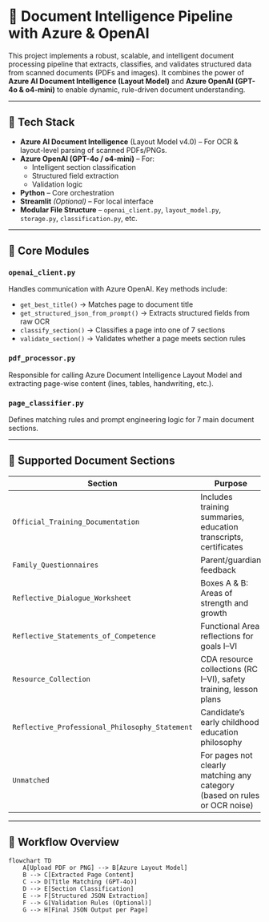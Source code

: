 # 🧾 Document Intelligence Pipeline with Azure & OpenAI

This project implements a robust, scalable, and intelligent document processing pipeline that extracts, classifies, and validates structured data from scanned documents (PDFs and images). It combines the power of **Azure AI Document Intelligence (Layout Model)** and **Azure OpenAI (GPT-4o & o4-mini)** to enable dynamic, rule-driven document understanding.

---

## 🚀 Tech Stack

- **Azure AI Document Intelligence** (Layout Model v4.0) – For OCR & layout-level parsing of scanned PDFs/PNGs.
- **Azure OpenAI (GPT-4o / o4-mini)** – For:
  - Intelligent section classification
  - Structured field extraction
  - Validation logic
- **Python** – Core orchestration
- **Streamlit** *(Optional)* – For local interface
- **Modular File Structure** – `openai_client.py`, `layout_model.py`, `storage.py`, `classification.py`, etc.

---

## 📁 Core Modules

### `openai_client.py`
Handles communication with Azure OpenAI. Key methods include:

- `get_best_title()` → Matches page to document title
- `get_structured_json_from_prompt()` → Extracts structured fields from raw OCR
- `classify_section()` → Classifies a page into one of 7 sections
- `validate_section()` → Validates whether a page meets section rules

### `pdf_processor.py`
Responsible for calling Azure Document Intelligence Layout Model and extracting page-wise content (lines, tables, handwriting, etc.).

### `page_classifier.py`
Defines matching rules and prompt engineering logic for 7 main document sections.

---

## 🧠 Supported Document Sections

| Section | Purpose |
|--------|---------|
| `Official_Training_Documentation` | Includes training summaries, education transcripts, certificates |
| `Family_Questionnaires` | Parent/guardian feedback |
| `Reflective_Dialogue_Worksheet` | Boxes A & B: Areas of strength and growth |
| `Reflective_Statements_of_Competence` | Functional Area reflections for goals I–VI |
| `Resource_Collection` | CDA resource collections (RC I–VI), safety training, lesson plans |
| `Reflective_Professional_Philosophy_Statement` | Candidate’s early childhood education philosophy |
| `Unmatched` | For pages not clearly matching any category (based on rules or OCR noise) |

---

## 🔁 Workflow Overview

```
flowchart TD
    A[Upload PDF or PNG] --> B[Azure Layout Model]
    B --> C[Extracted Page Content]
    C --> D[Title Matching (GPT-4o)]
    D --> E[Section Classification]
    E --> F[Structured JSON Extraction]
    F --> G[Validation Rules (Optional)]
    G --> H[Final JSON Output per Page]
